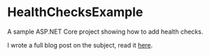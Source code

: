 # HealthChecksExample
A sample ASP.NET Core project showing how to add health checks.

I wrote a full blog post on the subject, read it [here](https://blog.zhaytam.com/2020/04/30/health-checks-aspnetcore/).
